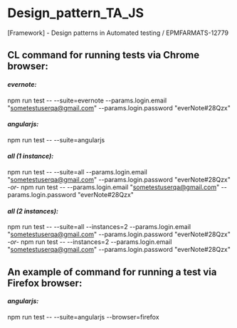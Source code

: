 # Design_pattern_TA_JS
[Framework] - Design patterns in Automated testing / EPMFARMATS-12779


## CL command for running tests via Chrome browser:

#### _evernote:_
npm run test -- --suite=evernote --params.login.email "sometestuserqa@gmail.com" --params.login.password "everNote#28Qzx"

#### _angularjs:_
npm run test -- --suite=angularjs

#### _all (1 instance):_
npm run test -- --suite=all --params.login.email "sometestuserqa@gmail.com" --params.login.password "everNote#28Qzx"
_-or-_
npm run test -- --params.login.email "sometestuserqa@gmail.com" --params.login.password "everNote#28Qzx"

#### _all (2 instances):_
npm run test -- --suite=all --instances=2 --params.login.email "sometestuserqa@gmail.com" --params.login.password "everNote#28Qzx"
_-or-_
npm run test -- --instances=2 --params.login.email "sometestuserqa@gmail.com" --params.login.password "everNote#28Qzx"


## An example of command for running a test via Firefox browser:

#### _angularjs:_
npm run test -- --suite=angularjs --browser=firefox